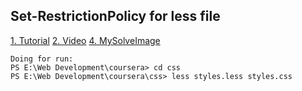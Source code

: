 ## Set-RestrictionPolicy for less file

[1. Tutorial](https://tecadmin.net/powershell-running-scripts-is-disabled-system/)
[2. Video](https://www.youtube.com/watch?v=Q2uLUuq0Ft4)
[4. MySolveImage](img/lessFileErrorSolve.png)

```
Doing for run: 
PS E:\Web Development\coursera> cd css
PS E:\Web Development\coursera\css> less styles.less styles.css

```
